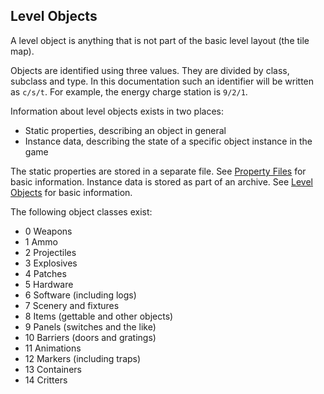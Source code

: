 ## Level Objects

A level object is anything that is not part of the basic level layout (the tile map).

Objects are identified using three values. They are divided by class, subclass and type. In this documentation such an identifier will be written as ```c/s/t```. For example, the energy charge station is ```9/2/1```.

Information about level objects exists in two places:
* Static properties, describing an object in general
* Instance data, describing the state of a specific object instance in the game

The static properties are stored in a separate file. See [Property Files](../fileFormat/PropertyFiles.md) for basic information.
Instance data is stored as part of an archive. See [Level Objects](../archives/levelObjects.md) for basic information.

The following object classes exist:
* 0 Weapons
* 1 Ammo
* 2 Projectiles
* 3 Explosives
* 4 Patches
* 5 Hardware
* 6 Software (including logs)
* 7 Scenery and fixtures
* 8 Items (gettable and other objects)
* 9 Panels (switches and the like)
* 10 Barriers (doors and gratings)
* 11 Animations
* 12 Markers (including traps)
* 13 Containers
* 14 Critters
